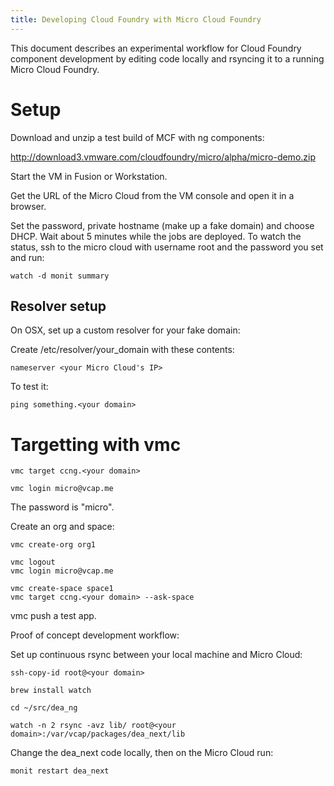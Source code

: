 ```yaml
---
title: Developing Cloud Foundry with Micro Cloud Foundry
---
```


This document describes an experimental workflow for Cloud Foundry component
development by editing code locally and rsyncing it to a running Micro Cloud
Foundry.

# Setup

Download and unzip a test build of MCF with ng components:

http://download3.vmware.com/cloudfoundry/micro/alpha/micro-demo.zip

Start the VM in Fusion or Workstation.

Get the URL of the Micro Cloud from the VM console and open it in a browser.

Set the password, private hostname (make up a fake domain) and choose
DHCP. Wait about 5 minutes while the jobs are deployed. To watch the status,
ssh to the micro cloud with username root and the password you set and run:

    watch -d monit summary

## Resolver setup

On OSX, set up a custom resolver for your fake domain:

Create /etc/resolver/your_domain with these contents:

    nameserver <your Micro Cloud's IP>

To test it:

    ping something.<your domain>

# Targetting with vmc

    vmc target ccng.<your domain>

    vmc login micro@vcap.me

The password is "micro".

Create an org and space:

    vmc create-org org1

    vmc logout
    vmc login micro@vcap.me

    vmc create-space space1
    vmc target ccng.<your domain> --ask-space

vmc push a test app.

Proof of concept development workflow:

Set up continuous rsync between your local machine and Micro Cloud:

    ssh-copy-id root@<your domain>

    brew install watch

    cd ~/src/dea_ng

    watch -n 2 rsync -avz lib/ root@<your domain>:/var/vcap/packages/dea_next/lib

Change the dea_next code locally, then on the Micro Cloud run:

    monit restart dea_next
